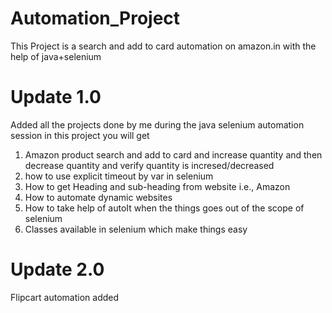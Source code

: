# Automation_Project
This Project is a search and add to card automation on amazon.in with the help of java+selenium
# Update 1.0
Added all the projects done by me during the java selenium automation session in this project you will get
1. Amazon product search and add to card and increase quantity and then decrease quantity and verify quantity is incresed/decreased
2. how to use explicit timeout by var in selenium
3. How to get Heading and sub-heading from website i.e., Amazon
4. How to automate dynamic websites
5. How to take help of autoIt when the things goes out of the scope of selenium
6. Classes available in selenium which make things easy

# Update 2.0
Flipcart automation added
